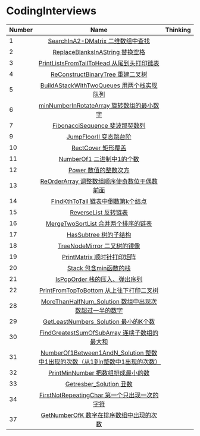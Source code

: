 # CodingInterviews

| Number | Name | Thinking |
| ------------- |:-------------:| :-----:| 
| 1 | [SearchInA2-DMatrix 二维数组中查找](https://github.com/kaisa911/CodingInterviews/blob/master/solution/1-SearchInA2-DMatrix.js) | 
| 2 | [ReplaceBlanksInAString 替换空格](https://github.com/kaisa911/CodingInterviews/blob/master/solution/2-ReplaceBlanksInAString.js) | 
| 3 | [PrintListsFromTailToHead 从尾到头打印链表](https://github.com/kaisa911/CodingInterviews/blob/master/solution/3-PrintListsFromTailToHead.js) |   
| 4 | [ReConstructBinaryTree 重建二叉树](https://github.com/kaisa911/CodingInterviews/blob/master/solution/4-ReConstructBinaryTree.js) |   
| 5 | [BuildAStackWithTwoQueues 用两个栈实现队列](https://github.com/kaisa911/CodingInterviews/blob/master/solution/5-BuildAStackWithTwoQueues.js) | 
| 6 | [minNumberInRotateArray 旋转数组的最小数字](https://github.com/kaisa911/CodingInterviews/blob/master/solution/6-MinimumNumberOfRotateArray.js) | 
| 7 | [FibonacciSequence 斐波那契数列](https://github.com/kaisa911/CodingInterviews/blob/master/solution/7-FibonacciSequence.js) || 8 | [JumpFloor 跳台阶](https://github.com/kaisa911/CodingInterviews/blob/master/solution/8-JumpFloor.js) | 
| 9 | [JumpFloorII 变态跳台阶](https://github.com/kaisa911/CodingInterviews/blob/master/solution/9-JumpFloorII.js) | 
| 10 | [RectCover 矩形覆盖](https://github.com/kaisa911/CodingInterviews/blob/master/solution/10-RectCover.js) | 
| 11 | [NumberOf1 二进制中1的个数](https://github.com/kaisa911/CodingInterviews/blob/master/solution/11-NumberOf1.js) | 
| 12 | [Power 数值的整数次方](https://github.com/kaisa911/CodingInterviews/blob/master/solution/12-Power.js) | 
| 13 | [ReOrderArray 调整数组顺序使奇数位于偶数前面](https://github.com/kaisa911/CodingInterviews/blob/master/solution/13-ReOrderArray.js) | 
| 14 | [FindKthToTail 链表中倒数第k个结点](https://github.com/kaisa911/CodingInterviews/blob/master/solution/14-FindKthToTail.js) | 
| 15 | [ReverseList 反转链表](https://github.com/kaisa911/CodingInterviews/blob/master/solution/15-ReverseList.js) | 
| 16 | [MergeTwoSortList 合并两个排序的链表](https://github.com/kaisa911/CodingInterviews/blob/master/solution/16-MergeTwoSortList.js) | 
| 17 | [HasSubtree 树的子结构](https://github.com/kaisa911/CodingInterviews/blob/master/solution/17-HasSubtree.js) | 
| 18 | [TreeNodeMirror 二叉树的镜像](https://github.com/kaisa911/CodingInterviews/blob/master/solution/18-TreeNodeMirror.js) | 
| 19 | [PrintMatrix 顺时针打印矩阵](https://github.com/kaisa911/CodingInterviews/blob/master/solution/19-PrintMatrix.js) | 
| 20 | [Stack 包含min函数的栈](https://github.com/kaisa911/CodingInterviews/blob/master/solution/20-Stack.js) |
| 21 | [IsPopOrder 栈的压入、弹出序列](https://github.com/kaisa911/CodingInterviews/blob/master/solution/21-IsPopOrder.js) |
| 22 | [PrintFromTopToBottom 从上往下打印二叉树](https://github.com/kaisa911/CodingInterviews/blob/master/solution/22-PrintFromTopToBottom.js) |
| 28 | [MoreThanHalfNum_Solution 数组中出现次数超过一半的数字](https://github.com/kaisa911/CodingInterviews/blob/master/solution/28-MoreThanHalfNum_Solution.js) |
| 29 | [GetLeastNumbers_Solution 最小的K个数](https://github.com/kaisa911/CodingInterviews/blob/master/solution/29-GetLeastNumbers_Solution.js) |
| 30 | [FindGreatestSumOfSubArray 连续子数组的最大和](https://github.com/kaisa911/CodingInterviews/blob/master/solution/30-FindGreatestSumOfSubArray.js) |
| 31 | [NumberOf1Between1AndN_Solution 整数中1出现的次数（从1到n整数中1出现的次数）](https://github.com/kaisa911/CodingInterviews/blob/master/solution/31-NumberOf1Between1AndN_Solution.js) |
| 32 | [PrintMinNumber 把数组排成最小的数](https://github.com/kaisa911/CodingInterviews/blob/master/solution/32-PrintMinNumber.js) |
| 33 | [Getresber_Solution 丑数](https://github.com/kaisa911/CodingInterviews/blob/master/solution/33-Getresber_Solution.js) |
| 34 | [FirstNotRepeatingChar 第一个只出现一次的字符](https://github.com/kaisa911/CodingInterviews/blob/master/solution/34-FirstNotRepeatingChar.js) |
| 37 | [GetNumberOfK 数字在排序数组中出现的次数](https://github.com/kaisa911/CodingInterviews/blob/master/solution/37-GetNumberOfK.js) |


